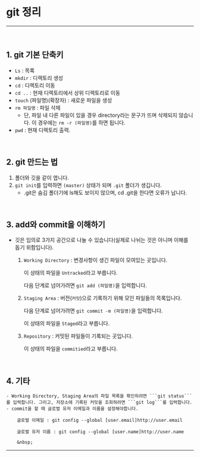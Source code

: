 # git 정리
***

&nbsp;
## 1. git 기본 단축키
- ```Ls``` : 목록
- ```mkdir``` : 디렉토리 생성
- ```cd``` : 디렉토리 이동
- ```cd ..``` : 현재 디렉토리에서 상위 디렉토리로 이동
- ```touch``` (파일명)(확장자) : 새로운 파일을 생성
- ```rm 파일명``` : 파일 삭제
    - 단, 파일 내 다른 파일이 있을 경우 directory라는 문구가 뜨며 삭제되지 않습니다. 이 경우에는 ```rm -r (파일명)```를 하면 됩니다.
- ```pwd``` : 현재 디렉토리 출력.

&nbsp;
## 2. git 만드는 법
1. 폴더와 깃을 같이 엽니다. 
2. ```git init```를 입력하면 ```(master)``` 상태가 되며 ```.git``` 폴더가 생깁니다.
    - .git은 숨김 폴더기에 ls해도 보이지 않으며, cd .git을 한다면 오류가 납니다.

&nbsp;
## 3. add와 commit을 이해하기
- 깃은 임의로 3가지 공간으로 나눌 수 있습니다(실제로 나뉘는 것은 아니며 이해를 돕기 위함입니다).

    1. ```Working Directory``` : 변경사항이 생긴 파일이 모여있는 곳입니다.

        이 상태의 파일을 ```Untracked```라고 부릅니다.

        다음 단계로 넘어가려면 ```git add (파일명)```을 입력합니다. 
        
    2. ```Staging Area``` : 버전(```커밋```)으로 기록하기 위해 모인 파일들의 목록입니다.

        다음 단계로 넘어가려면 ```git commit -m (파일명)```을 입력합니다.

         이 상태의 파일을 ```Staged```라고 부릅니다.
         
    3. ```Repository``` : 커밋된 파일들이 기록되는 곳입니다.

        이 상태의 파일을 ```commitied```라고 부릅니다.

&nbsp;

## 4. 기타
    - Working Directory, Staging Area의 파일 목록을 확인하려면 ```git status```를 입력합니다. 그리고, 저장소에 기록된 커밋을 조회하려면 ```git log```를 입력합니다.
    - commit을 할 때 글로벌 유저 이메일과 이름을 설정해야합니다.

        글로벌 이메일 : git config --global [user.email]http://user.email

        글로벌 유저 이름 : git config --global [user.name]http://user.name

        &nbsp;

***

